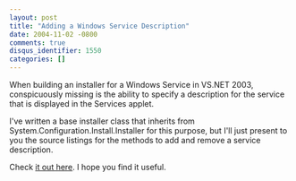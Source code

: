 ```yaml
---
layout: post
title: "Adding a Windows Service Description"
date: 2004-11-02 -0800
comments: true
disqus_identifier: 1550
categories: []
---
```

When building an installer for a Windows Service in VS.NET 2003,
conspicuously missing is the ability to specify a description for the
service that is displayed in the Services applet.

I've written a base installer class that inherits from
System.Configuration.Install.Installer for this purpose, but I'll just
present to you the source listings for the methods to add and remove a
service description.

Check [it out here](/articles/1549.aspx). I hope you find it useful.

